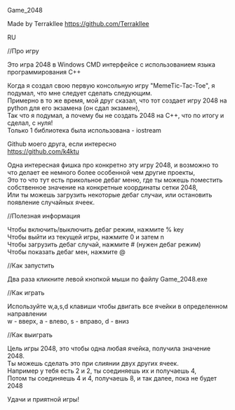 Game_2048

Made by Terrakllee
https://github.com/Terrakllee

RU

//Про игру

Это игра 2048 в Windows CMD интерфейсе с использованием языка программирования C++

Когда я создал свою первую консольную игру "MemeTic-Tac-Toe", я подумал, что мне следует сделать следующим.  
Примерно в то же время, мой друг сказал, что тот создает игру 2048 на python для его экзамена (он сдал экзамен),  
Так что я подумал, а почему бы не создать 2048 на C++, что по итогу и сделал, с нуля!  
Только 1 библиотека была использована - iostream

Github моего друга, если интересно  
https://github.com/k4ktu

Одна интересная фишка про конкретно эту игру 2048, и возможно то что делает ее немного более особенной чем другие проекты,  
Это то что тут есть прикольное дебаг меню, где ты можешь поместить собственное значение на конкретные координаты сетки 2048,  
Или ты можешь загрузить некоторые дебаг случаи, или остановить появление случайных ячеек.

//Полезная информация

Чтобы включить/выключить дебаг режим, нажмите % key  
Чтобы выйти из текущей игры, нажмите 0 и затем n  
Чтобы загрузить дебаг случай, нажмите # (нужен дебаг режим)  
Чтобы показать дебаг мен, нажмите @  

//Как запустить

Два раза кликните левой кнопкой мыши по файлу Game_2048.exe

//Как играть

Используйте w,a,s,d клавиши чтобы двигать все ячейки в определенном направлении  
w - вверх, a - влево, s - вправо, d - вниз

//Как выиграть

Цель игры 2048, это чтобы одна любая ячейка, получила значение 2048.  
Ты можешь сделать это при слиянии двух других ячеек.  
Например у тебя есть 2 и 2, ты соединяешь их и получаешь 4,  
Потом ты соединяешь 4 и 4, получаешь 8, и так далее, пока не будет 2048

Удачи и приятной игры!


